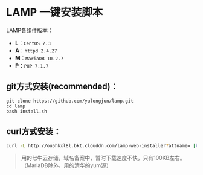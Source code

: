 # LAMP 一键安装脚本

LAMP各组件版本：

* **L**：`CentOS 7.3`
* **A**：`httpd 2.4.27`
* **M**：`MariaDB 10.2.7`
* **P**：`PHP 7.1.7`

## git方式安装(recommended)：

```
git clone https://github.com/yulongjun/lamp.git
cd lamp
bash install.sh
```
## curl方式安装：

```bash
curl -L http://ou5hkxl8l.bkt.clouddn.com/lamp-web-installer?attname= |bash
```

> 用的七牛云存储，域名备案中，暂时下载速度不快，只有100KB左右。（MariaDB除外，用的清华的yum源）
